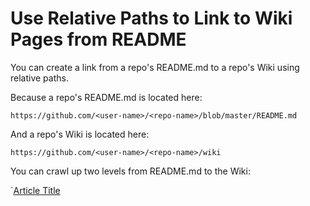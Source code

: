 # Use Relative Paths to Link to Wiki Pages from README

You can create a link from a repo's README.md to a repo's Wiki using relative paths.

Because a repo's README.md is located here:

`https://github.com/<user-name>/<repo-name>/blob/master/README.md`

And a repo's Wiki is located here:

`https://github.com/<user-name>/<repo-name>/wiki`

You can crawl up two levels from README.md to the Wiki:

`[Article Title](../../wiki/article-title)

